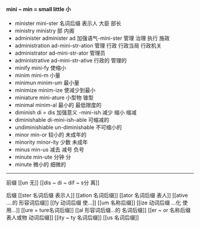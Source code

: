 #### mini ~ min = small little 小

- minister mini-ster 名词后缀 表示人 大臣 部长
- ministry ministry 部 内阁
- administer administer ad 加强语气-mini-ster 管理 治理 执行 施政
- administration ad-mini-str-ation 管理 行政 行政当局 行政机关
- administrator ad-mini-str-ator 管理员
- administrative ad-mini-str-ative 行政的 管理的
- minify mini-fy 使缩小
- minim mini-m  小量
- minimun minim-um 最小量
- minimize minim-ize 使减少到最小
- miniature mini-ature 小型物 锥型
- minimal minim-al 最小的 最低限度的 
- diminish di = dis 加强意义 -mini-ish  减少 缩小 缩减
- diminishable di-mini-ish-able 可缩减的
- undiminishiable un-diminishable 不可缩小的 
- minor min-or 较小的 未成年的
- minority  minor-ity 少数 未成年
- minus min-us 减去 减号 负号
- minute min-ute 分钟 分
- minute  微小的 细微的

---
前缀 
[[un 无]]
[[dis  ~ di ~ dif ~ s分 离]]

后缀
[[ster 名词后缀 表示人]]
[[ation 名词后缀]]
[[ator 名词后缀 表人]]
[[ative ....的 形容词后缀]]
[[fy 动词后缀  使...]]
[[um 名称后缀]]
[[ize 动词后缀 ...化 使用...]]
[[ure = ture名词后缀]]
[[al 形容词后缀...的 名词后缀]]
[[er  ~ or 名称后缀表人或物 动词后缀]]
[[ity  ~ ty 名词后缀]]
[[us  名词后缀]]
